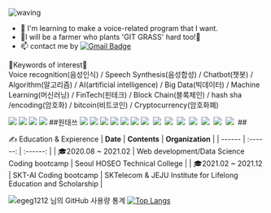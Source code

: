 <!--
**EGEG1212/egeg1212** is a ✨ _special_ ✨ repository because its `README.md` (this file) appears on your GitHub profile.

Here are some ideas to get you started:

- 🔭 I’m currently working on ...
- 🌱 I’m currently learning ...
- 👯 I’m looking to collaborate on ...
- 🤔 I’m looking for help with ...
- 💬 Ask me about ...
- 📫 How to reach me: ...
- 😄 Pronouns: ...
- ⚡ Fun fact: ...

REFERENCE <https://github.com/anuraghazra/github-readme-stats/blob/master/docs/readme_kr.md>

https://blog.naver.com/yb2316/222260350184
https://github.com/YebinKim
https://gist.github.com/EGEG1212/d72968098f4ab556cd756f1d30db2f5f
[![Facebook Badge](https://img.shields.io/badge/-{타이틀(string)}-{배경 색상(hex)}?logo={해당 서비스명}&logoColor={로고 색상(hex)}&link={페이스북 주소(url)})]({페이스북 주소(url)})
[![Facebook Badge](https://img.shields.io/badge/-Facebook-1877f2?logo=facebook&logoColor=white&link={페이스북 주소(url)})]({페이스북 주소(url)})
[출처] 깃헙 메인 프로필 꾸미기 (뱃지 설정, 컴포넌트 추가)|작성자 무마니 vivi

-->

<!-- ![header](https://capsule-render.vercel.app/api?type=wave&color=gradient&height=300&section=header&text=Hi there 👋&fontSize=90) -->
![waving](https://capsule-render.vercel.app/api?type=waving&height=200&text=Hello!&fontAlign=80&fontAlignY=40&color=gradient)

- 🌱 I'm learning to make a voice-related program that I want. 
- 🌱I will be a farmer who plants 'GIT GRASS' hard too!🤩
- 📫 contact me by [![Gmail Badge](https://img.shields.io/badge/Gmail-539bf5?style=flat-square&logo=Gmail&logoColor=white&link=mailto:eg1212j@gmail.com)](mailto:eg1212j@gmail.com)

🍰Keywords of interest🍟<br>Voice recognition(음성인식) / Speech Synthesis(음성합성) / Chatbot(챗봇) / Algorithm(알고리즘) / AI(artificial intelligence) / Big Data(빅데이터) / Machine Learning(머신러닝) / FinTech(핀테크) / Block Chain(블록체인) / hash sha /encoding(암호화) / bitcoin(비트코인) / Cryptocurrency(암호화폐)


<!-- [![Blog Badge](http://img.shields.io/badge/-Blog-green?style=flat-square&logo=Naver&link=https://blog.naver.com/***)](https://blog.naver.com/***) -->

<img src="https://img.shields.io/badge/Python-dd6efb?style=flat-square&logo=Python&logoColor=white"/>
<img src="https://img.shields.io/badge/HTML-539bf5?style=flat-square&logo=HTML5&logoColor=white"/>
<img src="https://img.shields.io/badge/CSS-dd6efb?style=flat-square&logo=CSS3&logoColor=white"/>
<img src="https://img.shields.io/badge/Git-539bf5?style=flat-square&logo=Git&logoColor=white"/>
##원태쓰
<img src="https://img.shields.io/badge/Python-3766AB?style=flat-square&logo=Python&logoColor=white"/>
<img src="https://img.shields.io/badge/Flask-000000?style=flat-square&logo=Flask&logoColor=white"/>
<img src="https://img.shields.io/badge/Express-FF7200?style=flat-square&logo=Express&logoColor=white"/>
<img src="https://img.shields.io/badge/NodeJS-339933?style=flat-square&logo=Node.js&logoColor=white"/>
<img src="https://img.shields.io/badge/MySQL-4479A1?style=flat-square&logo=MySQL&logoColor=white"/>
<img src="https://img.shields.io/badge/PostgreSQL-336791?style=flat-square&logo=PostgreSQL&logoColor=white"/>
<img src="https://img.shields.io/badge/Numpy-013243?style=flat-square&logo=NumPy&logoColor=white"/></a>&nbsp;
<img src="https://img.shields.io/badge/Pandas-150458?style=flat-square&logo=pandas&logoColor=white"/></a>&nbsp;
<img src="https://img.shields.io/badge/Matplotlib-150458?style=flat-square&logo=pandas&logoColor=white"/></a>&nbsp;
<img src="https://img.shields.io/badge/Sklearn-150458?style=flat-square&logo=scikit-learn&logoColor=white"/></a>&nbsp;
<img src="https://img.shields.io/badge/Keras-D00000?style=flat-square&logo=Keras&logoColor=white"/></a>&nbsp;
<img src="https://img.shields.io/badge/Django-092E20?style=flat-square&logo=Django&logoColor=white"/></a>&nbsp;  
<img src="https://img.shields.io/badge/AWS-232F3E?style=flat-square&logo=Amazon-AWS&logoColor=white"/></a>&nbsp;
<img src="https://img.shields.io/badge/Docker-2496ED?style=flat-square&logo=Docker&logoColor=white"/></a>&nbsp;
##

✍ Education & Expierence
| **Date** | **Contents** | **Organization** |
| ------ | :------: | :------: |
| 🎓2020.08 ~ 2021.02 | Web development/Data Science Coding bootcamp | Seoul HOSEO Technical College |
| 🎓2021.02 ~ 2021.12 | SKT-AI Coding bootcamp | SKTelecom & JEJU Institute for Lifelong Education and Scholarship |


![egeg1212 님의 GitHub 사용량 통계](https://github-readme-stats.vercel.app/api?username=egeg1212&show_icons=true&bg_color=30,dd6efb,539bf5&title_color=fff&text_color=fff)
[![Top Langs](https://github-readme-stats.vercel.app/api/top-langs/?username=egeg1212&bg_color=30,dd6efb,539bf5&title_color=fff&text_color=fff&langs_count=8&layout=compact)](https://github.com/egeg1212/github-readme-stats)



<!-- Pink - dd6efb
blue - 539bf5 -->






